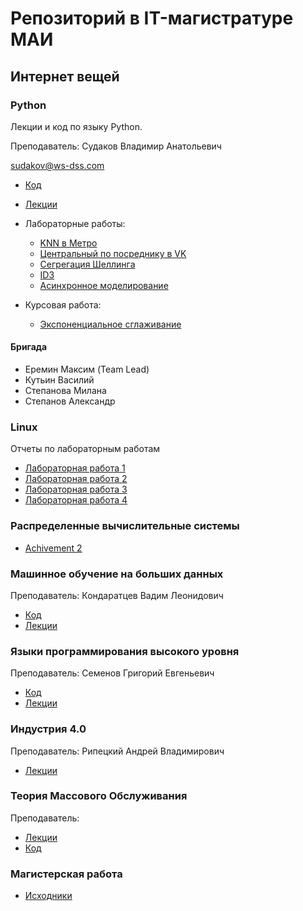 # Репозиторий в IT-магистратуре МАИ

## Интернет вещей

### Python

Лекции и код по языку Python.

Преподаватель: Судаков Владимир Анатольевич

sudakov@ws-dss.com

* [Код](https://github.com/MaximDmitrievich/IT-master/tree/master/Python/Code)
* [Лекции](https://github.com/MaximDmitrievich/IT-master/blob/master/Python/Lection)
* Лабораторные работы:
  * [KNN в Метро](https://github.com/MaximDmitrievich/IT-master/tree/master/Python/Code/Example_1_knn)
  * [Центральный по посреднику в VK](https://github.com/MaximDmitrievich/IT-master/tree/master/Python/Code/Example_2_central)
  * [Сегрегация Шеллинга](https://github.com/MaximDmitrievich/IT-master/tree/master/Python/Code/Example_3_shelling)
  * [ID3](https://github.com/MaximDmitrievich/IT-master/tree/master/Python/Code/Example_4_Tree)
  * [Асинхронное моделирование](https://github.com/MaximDmitrievich/IT-master/tree/master/Python/Code/Example_5_async)

* Курсовая работа:
  * [Экспоненциальное сглаживание](https://github.com/MaximDmitrievich/IT-master/tree/master/Python/Code/ExponentSmoothing)

#### Бригада

* Еремин Максим (Team Lead)
* Кутьин Василий
* Степанова Милана
* Степанов Александр

### Linux

Отчеты по лабораторным работам

* [Лабораторная работа 1](https://github.com/MaximDmitrievich/IT-master/blob/master/Linux/Lab_1/LW1_Report.md)
* [Лабораторная работа 2](https://github.com/MaximDmitrievich/IT-master/blob/master/Linux/Lab_2/LW2_Report.md)
* [Лабораторная работа 3](https://github.com/MaximDmitrievich/IT-master/blob/master/Linux/Lab_3/LW3_Report.md)
* [Лабораторная работа 4](https://github.com/MaximDmitrievich/IT-master/blob/master/Linux/Lab_4/LW4_Report.md)

### Распределенные вычислительные системы

* [Achivement 2](https://github.com/MaximDmitrievich/IT-master/tree/master/DCS/Achivement_2)

### Машинное обучение на больших данных

Преподаватель: Кондаратцев Вадим Леонидович

* [Код](https://github.com/MaximDmitrievich/IT-master/tree/master/MachineLearning/Code)
* [Лекции](https://github.com/MaximDmitrievich/IT-master/blob/master/MachineLearning/Lection)

### Языки программирования высокого уровня

Преподаватель: Семенов Григорий Евгеньевич

* [Код](https://github.com/MaximDmitrievich/IT-master/tree/master/HighLevelLangs/Code)
* [Лекции](https://github.com/MaximDmitrievich/IT-master/blob/master/HighLevelLangs/Lection)

### Индустрия 4.0

Преподаватель: Рипецкий Андрей Владимирович

* [Лекции](https://github.com/MaximDmitrievich/IT-master/blob/master/Industry4.0/Lection)

### Теория Массового Обслуживания

Преподаватель: 

* [Лекции](https://github.com/MaximDmitrievich/IT-master/blob/master/TMO/Lection)
* [Код](https://github.com/MaximDmitrievich/IT-master/tree/master/TMO/Code)

### Магистерская работа

* [Исходники](https://github.com/MaximDmitrievich/IT-master/tree/master/MasterWork)
